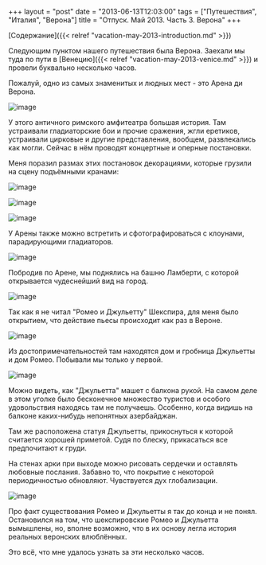 +++
layout = "post"
date = "2013-06-13T12:03:00"
tags = ["Путешествия", "Италия", "Верона"]
title = "Отпуск. Май 2013. Часть 3. Верона"
+++

[Содержание]({{< relref "vacation-may-2013-introduction.md" >}})

Следующим пунктом нашего путешествия была Верона. Заехали мы туда по пути в [Венецию]({{< relref "vacation-may-2013-venice.md" >}}) и провели буквально несколько часов.

Пожалуй, одно из самых знаменитых и людных мест - это Арена ди Верона.

![image](/post/2013/06/vacation-may-2013-verona-1.jpg)

У этого античного римского амфитеатра большая история. Там устраивали гладиаторские бои и прочие сражения, жгли еретиков, устраивали цирковые и другие представления, вообщем, развлекались как могли. Сейчас в нём проводят концертные и оперные постановки. 

Меня поразил размах этих постановок декорациями, которые грузили на сцену подъёмными кранами:

![image](/post/2013/06/vacation-may-2013-verona-2.jpg)

![image](/post/2013/06/vacation-may-2013-verona-3.jpg)

![image](/post/2013/06/vacation-may-2013-verona-4.jpg)

У Арены также можно встретить и сфотографироваться с клоунами, парадирующими гладиаторов.

![image](/post/2013/06/vacation-may-2013-verona-5.jpg)

Побродив по Арене, мы поднялись на башню Ламберти, с которой открывается чудеснейший вид на город.

![image](/post/2013/06/vacation-may-2013-verona-6.jpg)

Так как я не читал "Ромео и Джульетту" Шекспира, для меня было открытием, что действие пьесы происходит как раз в Вероне. 

![image](/post/2013/06/vacation-may-2013-verona-7.jpg)

Из достопримечательностей там находятся дом и гробница Джульетты и дом Ромео. Побывали мы только у первой.

![image](/post/2013/06/vacation-may-2013-verona-8.jpg)

Можно видеть, как "Джульетта" машет с балкона рукой. На самом деле в этом уголке было бесконечное множество туристов и особого удовольствия находясь там не получаешь. Особенно, когда видишь на балконе каких-нибудь непонятных азербайджан.

Там же расположена статуя Джульетты, прикоснуться к которой считается хорошей приметой. Судя по блеску, прикасаться все предпочитают к груди.

На стенах арки при выходе можно рисовать сердечки и оставлять любовные послания. Забавно то, что покрытие с некоторой периодичностью обновляют. Чувствуется дух глобализации.

![image](/post/2013/06/vacation-may-2013-verona-9.jpg)

Про факт существования Ромео и Джульетты я так до конца и не понял. Остановился на том, что шекспировские Ромео и Джульетта вымышлены, но, вполне возможно, что в их основу легла история реальных веронских влюблённых.

Это всё, что мне удалось узнать за эти несколько часов.